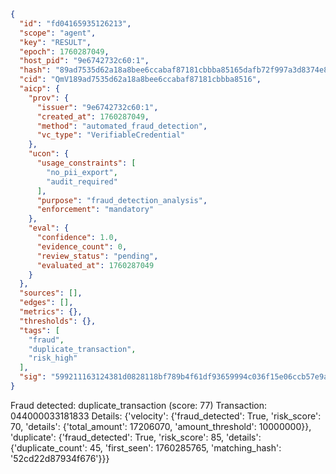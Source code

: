 ```json
{
  "id": "fd04165935126213",
  "scope": "agent",
  "key": "RESULT",
  "epoch": 1760287049,
  "host_pid": "9e6742732c60:1",
  "hash": "89ad7535d62a18a8bee6ccabaf87181cbbba85165dafb72f997a3d8374e88ab3",
  "cid": "QmV189ad7535d62a18a8bee6ccabaf87181cbbba8516",
  "aicp": {
    "prov": {
      "issuer": "9e6742732c60:1",
      "created_at": 1760287049,
      "method": "automated_fraud_detection",
      "vc_type": "VerifiableCredential"
    },
    "ucon": {
      "usage_constraints": [
        "no_pii_export",
        "audit_required"
      ],
      "purpose": "fraud_detection_analysis",
      "enforcement": "mandatory"
    },
    "eval": {
      "confidence": 1.0,
      "evidence_count": 0,
      "review_status": "pending",
      "evaluated_at": 1760287049
    }
  },
  "sources": [],
  "edges": [],
  "metrics": {},
  "thresholds": {},
  "tags": [
    "fraud",
    "duplicate_transaction",
    "risk_high"
  ],
  "sig": "599211163124381d0828118bf789b4f61df93659994c036f15e06ccb57e9a915"
}
```

Fraud detected: duplicate_transaction (score: 77)
Transaction: 044000033181833
Details: {'velocity': {'fraud_detected': True, 'risk_score': 70, 'details': {'total_amount': 17206070, 'amount_threshold': 10000000}}, 'duplicate': {'fraud_detected': True, 'risk_score': 85, 'details': {'duplicate_count': 45, 'first_seen': 1760285765, 'matching_hash': '52cd22d87934f676'}}}